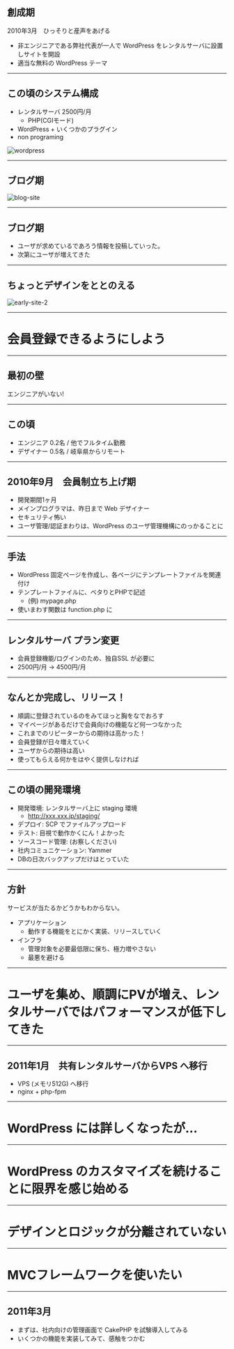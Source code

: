 ## 創成期

2010年3月　ひっそりと産声をあげる

- 非エンジニアである弊社代表が一人で WordPress をレンタルサーバに設置しサイトを開設
- 適当な無料の WordPress テーマ

---

## この頃のシステム構成

- レンタルサーバ 2500円/月
    - PHP(CGIモード)
- WordPress + いくつかのプラグイン 
- non programing

![wordpress](img/wordpress-logo-stacked-rgb.png)

---

## ブログ期

![blog-site](img/screen.png)

---

## ブログ期

- ユーザが求めているであろう情報を投稿していった。
- 次第にユーザが増えてきた

---

## ちょっとデザインをととのえる

![early-site-2](img/early-site-2.png)

---

# 会員登録できるようにしよう

---

## 最初の壁 

エンジニアがいない!

---

## この頃

- エンジニア 0.2名 / 他でフルタイム勤務
- デザイナー 0.5名 / 岐阜県からリモート

---

## 2010年9月　会員制立ち上げ期

- 開発期間1ヶ月
- メインプログラマは、昨日まで Web デザイナー
- セキュリティ怖い
- ユーザ管理/認証まわりは、WordPress のユーザ管理機構にのっかることに

---

## 手法

- WordPress 固定ページを作成し、各ページにテンプレートファイルを関連付け
- テンプレートファイルに、ベタりとPHPで記述
    - (例) mypage.php
- 使いまわす関数は function.php に

---

## レンタルサーバ プラン変更

- 会員登録機能/ログインのため、独自SSL が必要に
- 2500円/月 -> 4500円/月

---

## なんとか完成し、リリース！

- 順調に登録されているのをみてほっと胸をなでおろす
- マイページがあるだけで会員向けの機能など何一つなかった
- これまでのリピーターからの期待は高かった！
- 会員登録が日々増えていく
- ユーザからの期待は高い
- 使ってもらえる何かをはやく提供しなければ

---

## この頃の開発環境

- 開発環境: レンタルサーバ上に staging 環境
    - http://xxx.xxx.jp/staging/
- デプロイ: SCP でファイルアップロード
- テスト: 目視で動作かくにん！よかった
- ソースコード管理: (お察しください)
- 社内コミュニケーション: Yammer
- DBの日次バックアップだけはとっていた

---

## 方針

サービスが当たるかどうかもわからない。

- アプリケーション
    - 動作する機能をとにかく実装、リリースしていく
- インフラ
    - 管理対象を必要最低限に保ち、極力増やさない
    - 最悪を避ける

---

# ユーザを集め、順調にPVが増え、レンタルサーバではパフォーマンスが低下してきた

---

## 2011年1月　共有レンタルサーバからVPS へ移行

- VPS (メモリ512G) へ移行
- nginx + php-fpm

---

# WordPress には詳しくなったが...

---

# WordPress のカスタマイズを続けることに限界を感じ始める

---

# デザインとロジックが分離されていない

---

# MVCフレームワークを使いたい

---

## 2011年3月

- まずは、社内向けの管理画面で CakePHP を試験導入してみる
- いくつかの機能を実装してみて、感触をつかむ

